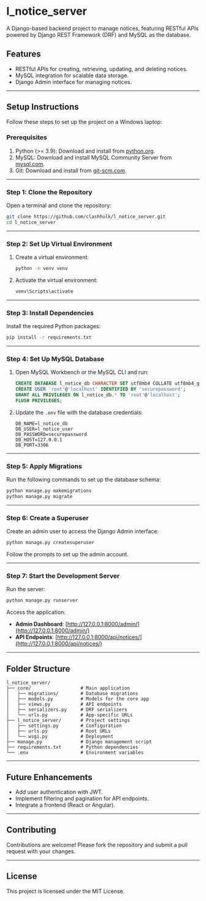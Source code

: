 # l_notice_server

A Django-based backend project to manage notices, featuring RESTful APIs powered by Django REST Framework (DRF) and MySQL as the database.

## **Features**

- RESTful APIs for creating, retrieving, updating, and deleting notices.
- MySQL integration for scalable data storage.
- Django Admin interface for managing notices.

---

## **Setup Instructions**

Follow these steps to set up the project on a Windows laptop:

### **Prerequisites**

1. Python (>= 3.9): Download and install from [python.org](https://www.python.org/downloads/).
2. MySQL: Download and install MySQL Community Server from [mysql.com](https://dev.mysql.com/downloads/mysql/).
3. Git: Download and install from [git-scm.com](https://git-scm.com/).

---

### **Step 1: Clone the Repository**

Open a terminal and clone the repository:

```bash
git clone https://github.com/clashhulk/l_notice_server.git
cd l_notice_server
```

---

### **Step 2: Set Up Virtual Environment**

1. Create a virtual environment:
   ```bash
   python -m venv venv
   ```
2. Activate the virtual environment:
   ```bash
   venv\Scripts\activate
   ```

---

### **Step 3: Install Dependencies**

Install the required Python packages:

```bash
pip install -r requirements.txt
```

---

### **Step 4: Set Up MySQL Database**

1. Open MySQL Workbench or the MySQL CLI and run:

   ```sql
   CREATE DATABASE l_notice_db CHARACTER SET utf8mb4 COLLATE utf8mb4_general_ci;
   CREATE USER 'root'@'localhost' IDENTIFIED BY 'securepassword';
   GRANT ALL PRIVILEGES ON l_notice_db.* TO 'root'@'localhost';
   FLUSH PRIVILEGES;
   ```

2. Update the `.env` file with the database credentials:

   ```
   DB_NAME=l_notice_db
   DB_USER=l_notice_user
   DB_PASSWORD=securepassword
   DB_HOST=127.0.0.1
   DB_PORT=3306
   ```

---

### **Step 5: Apply Migrations**

Run the following commands to set up the database schema:

```bash
python manage.py makemigrations
python manage.py migrate
```

---

### **Step 6: Create a Superuser**

Create an admin user to access the Django Admin interface:

```bash
python manage.py createsuperuser
```

Follow the prompts to set up the admin account.

---

### **Step 7: Start the Development Server**

Run the server:

```bash
python manage.py runserver
```

Access the application:

- **Admin Dashboard**: [http://127.0.0.1:8000/admin/](http://127.0.0.1:8000/admin/)
- **API Endpoints**: [http://127.0.0.1:8000/api/notices/](http://127.0.0.1:8000/api/notices/)

---

## **Folder Structure**

```
l_notice_server/
├── core/                  # Main application
│   ├── migrations/        # Database migrations
│   ├── models.py          # Models for the core app
│   ├── views.py           # API endpoints
│   ├── serializers.py     # DRF serializers
│   └── urls.py            # App-specific URLs
├── l_notice_server/       # Project settings
│   ├── settings.py        # Configuration
│   ├── urls.py            # Root URLs
│   └── wsgi.py            # Deployment
├── manage.py              # Django management script
├── requirements.txt       # Python dependencies
└── .env                   # Environment variables
```

---

## **Future Enhancements**

- Add user authentication with JWT.
- Implement filtering and pagination for API endpoints.
- Integrate a frontend (React or Angular).

---

## **Contributing**

Contributions are welcome! Please fork the repository and submit a pull request with your changes.

---

## **License**

This project is licensed under the MIT License.
